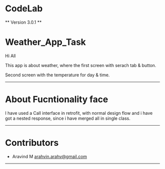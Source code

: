 # CodeLab

** Version 3.0.1 **

# Weather_App_Task

Hi All

This app is about weather, where the first screen with serach tab & button.

Second screen with the temperature for day & time.

---

# About Fucntionality face

I have used a Call interface in retrofit, with normal design flow and i have
got a nested response, 
since i have merged all in single class.

---

# Contributors

- Aravind M <arahvin.arahv@gmail.com>

---

